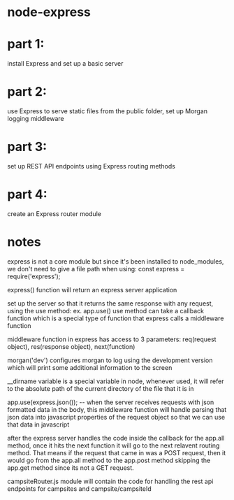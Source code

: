 # node-express

# part 1:
install Express and set up a basic server

# part 2: 
use Express to serve static files from the public folder, set up Morgan logging middleware

# part 3:
set up REST API endpoints using Express routing methods

# part 4:
create an Express router module

# notes
express is not a core module but since it's been installed to node_modules, we don't need to give a file path when using:
const express = require('express');

express() function will return an express server application 

set up the server so that it returns the same response with any request, using the use method: ex. app.use()
use method can take a callback function which is a special type of function that express calls a middleware function 

middleware function in express has access to 3 parameters: req(request object), res(response object), next(function)

morgan('dev') configures morgan to log using the development version which will print some additional information to the screen

__dirname variable is a special variable in node, whenever used, it will refer to the absolute path of the current directory of the file that it is in

app.use(express.json()); -- when the server receives requests with json formatted data in the body, this middleware function will handle parsing that json data into javascript properties of the request object so that we can use that data in javascript

after the express server handles the code inside the callback for the app.all method, once it hits the next function it will go to the next relavent routing method. That means if the request that came in was a POST request, then it would go from the app.all method to the app.post method skipping the app.get method since its not a GET request.

campsiteRouter.js module will contain the code for handling the rest api endpoints for campsites and campsite/campsiteId
